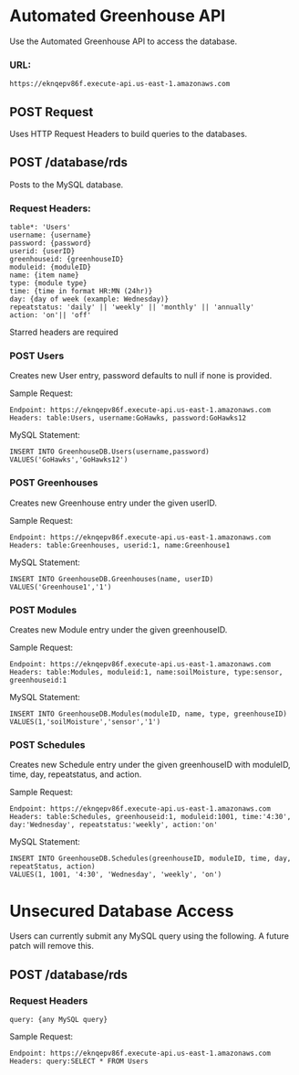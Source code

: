 # Automated Greenhouse API

Use the Automated Greenhouse API to access the database.

### URL:

```
https://eknqepv86f.execute-api.us-east-1.amazonaws.com
```

## POST Request

Uses HTTP Request Headers to build queries to the databases.

## POST /database/rds

Posts to the MySQL database.

### Request Headers:

```
table*: 'Users'
username: {username}
password: {password}
userid: {userID}
greenhouseid: {greenhouseID}
moduleid: {moduleID}
name: {item name}
type: {module type}
time: {time in format HR:MN (24hr)}
day: {day of week (example: Wednesday)}
repeatstatus: 'daily' || 'weekly' || 'monthly' || 'annually'
action: 'on'|| 'off'
```

Starred headers are required

### POST Users

Creates new User entry, password defaults to null if none is provided.

Sample Request:

```
Endpoint: https://eknqepv86f.execute-api.us-east-1.amazonaws.com
Headers: table:Users, username:GoHawks, password:GoHawks12
```

MySQL Statement:

```
INSERT INTO GreenhouseDB.Users(username,password)
VALUES('GoHawks','GoHawks12')
```

### POST Greenhouses

Creates new Greenhouse entry under the given userID.

Sample Request:

```
Endpoint: https://eknqepv86f.execute-api.us-east-1.amazonaws.com
Headers: table:Greenhouses, userid:1, name:Greenhouse1
```

MySQL Statement:

```
INSERT INTO GreenhouseDB.Greenhouses(name, userID)
VALUES('Greenhouse1','1')
```

### POST Modules

Creates new Module entry under the given greenhouseID.

Sample Request:

```
Endpoint: https://eknqepv86f.execute-api.us-east-1.amazonaws.com
Headers: table:Modules, moduleid:1, name:soilMoisture, type:sensor, greenhouseid:1
```

MySQL Statement:

```
INSERT INTO GreenhouseDB.Modules(moduleID, name, type, greenhouseID)
VALUES(1,'soilMoisture','sensor','1')
```

### POST Schedules

Creates new Schedule entry under the given greenhouseID with moduleID, time, day, repeatstatus, and action.

Sample Request:

```
Endpoint: https://eknqepv86f.execute-api.us-east-1.amazonaws.com
Headers: table:Schedules, greenhouseid:1, moduleid:1001, time:'4:30', day:'Wednesday', repeatstatus:'weekly', action:'on'
```

MySQL Statement:

```
INSERT INTO GreenhouseDB.Schedules(greenhouseID, moduleID, time, day, repeatStatus, action)
VALUES(1, 1001, '4:30', 'Wednesday', 'weekly', 'on')
```

# Unsecured Database Access

Users can currently submit any MySQL query using the following. A future patch will remove this.

## POST /database/rds

### Request Headers

```
query: {any MySQL query}
```

Sample Request:

```
Endpoint: https://eknqepv86f.execute-api.us-east-1.amazonaws.com
Headers: query:SELECT * FROM Users
```
